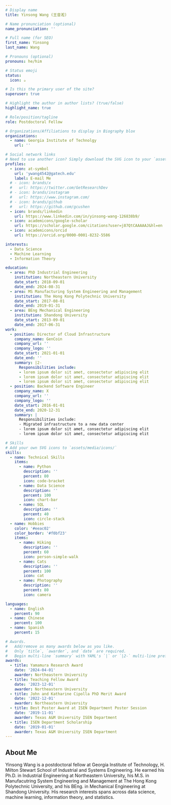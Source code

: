 ```yaml
---
# Display name
title: Yinsong Wang (王音淞)

# Name pronunciation (optional)
name_pronunciation: ''

# Full name (for SEO)
first_name: Yinsong
last_name: Wang

# Pronouns (optional)
pronouns: he/him

# Status emoji
status:
  icon: ☕️

# Is this the primary user of the site?
superuser: true

# Highlight the author in author lists? (true/false)
highlight_name: true

# Role/position/tagline
role: Postdoctoral Fellow

# Organizations/Affiliations to display in Biography blox
organizations:
  - name: Georgia Institute of Technolgy
    url: ''

# Social network links
# Need to use another icon? Simply download the SVG icon to your `assets/media/icons/` folder.
profiles:
  - icon: at-symbol
    url: 'ywang4542@gatech.edu'
    label: E-mail Me
  # - icon: brands/x
  #   url: https://twitter.com/GetResearchDev
  # - icon: brands/instagram
  #   url: https://www.instagram.com/
  # - icon: brands/github
  #   url: https://github.com/gcushen
  - icon: brands/linkedin
    url: https://www.linkedin.com/in/yinsong-wang-126838b9/
  - icon: academicons/google-scholar
    url: https://scholar.google.com/citations?user=j87QtCAAAAAJ&hl=en
  - icon: academicons/orcid
    url: https://orcid.org/0000-0001-8232-5586

interests:
  - Data Science
  - Machine Learning
  - Information Theory

education:
  - area: PhD Industrial Engineering
    institution: Northeastern University
    date_start: 2018-09-01
    date_end: 2024-08-31
  - area: MS Manufacturing System Engineering and Management
    institution: The Hong Kong Polytechnic University
    date_start: 2017-08-01
    date_end: 2019-01-31
  - area: BEng Mechanical Engineering
    institution: Shandong University
    date_start: 2013-09-01
    date_end: 2017-06-31
work:
  - position: Director of Cloud Infrastructure
    company_name: GenCoin
    company_url: ''
    company_logo: ''
    date_start: 2021-01-01
    date_end: ''
    summary: |2-
      Responsibilities include:
      - lorem ipsum dolor sit amet, consectetur adipiscing elit
      - lorem ipsum dolor sit amet, consectetur adipiscing elit
      - lorem ipsum dolor sit amet, consectetur adipiscing elit
  - position: Backend Software Engineer
    company_name: X
    company_url: ''
    company_logo: ''
    date_start: 2016-01-01
    date_end: 2020-12-31
    summary: |
      Responsibilities include:
      - Migrated infrastructure to a new data center
      - lorem ipsum dolor sit amet, consectetur adipiscing elit
      - lorem ipsum dolor sit amet, consectetur adipiscing elit

# Skills
# Add your own SVG icons to `assets/media/icons/`
skills:
  - name: Technical Skills
    items:
      - name: Python
        description: ''
        percent: 80
        icon: code-bracket
      - name: Data Science
        description: ''
        percent: 100
        icon: chart-bar
      - name: SQL
        description: ''
        percent: 40
        icon: circle-stack
  - name: Hobbies
    color: '#eeac02'
    color_border: '#f0bf23'
    items:
      - name: Hiking
        description: ''
        percent: 60
        icon: person-simple-walk
      - name: Cats
        description: ''
        percent: 100
        icon: cat
      - name: Photography
        description: ''
        percent: 80
        icon: camera

languages:
  - name: English
    percent: 90
  - name: Chinese
    percent: 100
  - name: Spanish
    percent: 15

# Awards.
#   Add/remove as many awards below as you like.
#   Only `title`, `awarder`, and `date` are required.
#   Begin multi-line `summary` with YAML's `|` or `|2-` multi-line prefix and indent 2 spaces below.
awards:
  - title: Yamamura Research Award
    date: '2024-04-01'
    awarder: Northeastern University
  - title: Teaching Fellow Award
    date: '2023-12-01'
    awarder: Northeastern University
  - title: John and Katharine Cipolla PhD Merit Award
    date: '2022-12-01'
    awarder: Northeastern University
  - title: Best Poster Award at ISEN Department Poster Session
    date: '2019-11-01'
    awarder: Texas A&M University ISEN Department
  - title: ISEN Department Scholarship
    date: '2019-01-01'
    awarder: Texas A&M University ISEN Department
---
```


## About Me

Yinsong Wang is a postdoctoral fellow at Georgia Institute of Technology, H. Milton Stewart School of Industrial and Systems Engineering. He earned his Ph.D. in Industrial Engineering at Northeastern University, his M.S. in Manufacutring System Engineering and Management at The Hong Kong Polytechnic University, and his BEng. in Mechanical Engineering at Shandong University. His research interests spans across data science, machine learning, information theory, and statistics.

